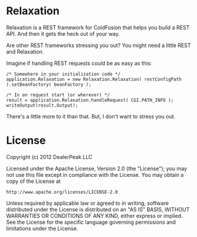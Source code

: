 Relaxation
=====

Relaxation is a REST framework for ColdFusion that helps you build a REST API. And then it gets the heck out of your way.

Are other REST frameworks stressing you out? You might need a little REST and Relaxation.

Imagine if handling REST requests could be as easy as this:

	/* Somewhere in your initialization code */
	application.Relaxation = new Relaxation.Relaxation( restConfigPath ).setBeanFactory( beanFactory );
	
	/* In on request start (or wherever) */
	result = application.Relaxation.handleRequest( CGI.PATH_INFO );
	writeOutput(result.Output);
	
There's a little more to it than that. But, I don't want to stress you out.

# License

Copyright (c) 2012 DealerPeak LLC

Licensed under the Apache License, Version 2.0 (the "License");
you may not use this file except in compliance with the License.
You may obtain a copy of the License at

    http://www.apache.org/licenses/LICENSE-2.0

Unless required by applicable law or agreed to in writing, software
distributed under the License is distributed on an "AS IS" BASIS,
WITHOUT WARRANTIES OR CONDITIONS OF ANY KIND, either express or implied.
See the License for the specific language governing permissions and
limitations under the License.